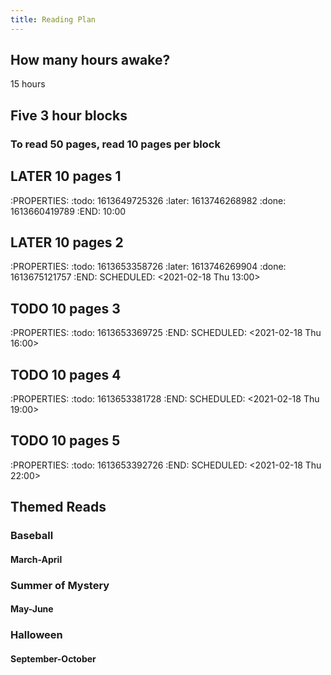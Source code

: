 ```yaml
---
title: Reading Plan
---
```


## How many hours awake?
15 hours 
## Five 3 hour blocks
### To read 50 pages, read 10 pages per block
## LATER 10 pages 1 
:PROPERTIES:
:todo: 1613649725326
:later: 1613746268982
:done: 1613660419789
:END:
10:00
## LATER 10 pages 2 
:PROPERTIES:
:todo: 1613653358726
:later: 1613746269904
:done: 1613675121757
:END:
SCHEDULED: <2021-02-18 Thu 13:00>
## TODO 10 pages 3
:PROPERTIES:
:todo: 1613653369725
:END:
SCHEDULED: <2021-02-18 Thu 16:00>
## TODO 10 pages 4
:PROPERTIES:
:todo: 1613653381728
:END:
SCHEDULED: <2021-02-18 Thu 19:00>
## TODO 10 pages 5 
:PROPERTIES:
:todo: 1613653392726
:END:
SCHEDULED: <2021-02-18 Thu 22:00>
## Themed Reads
### Baseball
#### March-April
### Summer of Mystery
#### May-June
### Halloween
#### September-October
